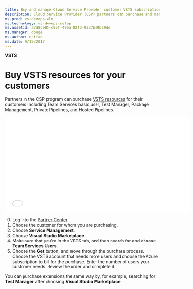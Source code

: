 ```yaml
---
title: Buy and manage Cloud Service Provider customer VSTS subscriptions
description: Cloud Service Provider (CSP) partners can purchase and manage Visual Studio Team Services for their customers
ms.prod: vs-devops-alm
ms.technology: vs-devops-setup
ms.assetid: a7d8ce85-c95f-495a-82f3-9237b49b29de
ms.manager: douge
ms.author: estfan
ms.date: 9/15/2017
---
```


**VSTS**

# Buy VSTS resources for your customers

Partners in the CSP program can purchase [VSTS resources](https://www.visualstudio.com/team-services/pricing) for 
their customers including Team Services basic user, Test Manager, Package Management, Private Pipelines, and 
Hosted Pipelines.

<iframe src="//channel9.msdn.com/Shows/Visual-Studio-for-CSP-Partners/CSP-How-to-buy-VSTS/player" width="600" height="315" allowFullScreen="true" frameBorder="0"></iframe>

0. Log into the [Partner Center](https://partnercenter.microsoft.com).
0. Choose the customer for whom you are purchasing.
0. Choose **Service Management**.
0. Choose **Visual Studio Marketplace**
0. Make sure that you're in the VSTS tab, and then search for and choose **Team Services Users**.
0. Choose the **Get** button, and move through the purchase process. Choose the VSTS account that needs more users and 
choose the Azure subscription to bill for the purchase.  Enter the number of users your customer needs.  Review the 
order and complete it.

You can purchase extensions the same way by, for example, searching for **Test Manager** after choosing **Visual Studio 
Marketplace**.

